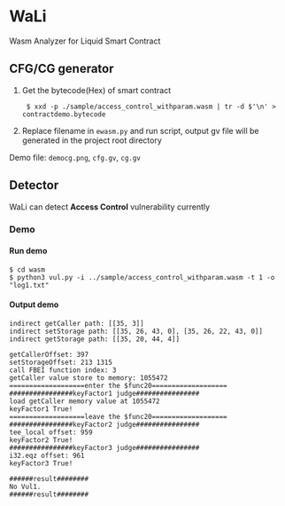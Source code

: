 # WaLi

Wasm Analyzer for Liquid Smart Contract

## CFG/CG generator
1. Get the bytecode(Hex) of smart contract
   ```shell
    $ xxd -p ./sample/access_control_withparam.wasm | tr -d $'\n' > contractdemo.bytecode
   ```
2. Replace filename in `ewasm.py` and run script, output gv file will be generated in the project root directory

Demo file: `democg.png`, `cfg.gv`, `cg.gv`

## Detector

WaLi can detect **Access Control** vulnerability currently

### Demo

#### Run demo
```shell
$ cd wasm
$ python3 vul.py -i ../sample/access_control_withparam.wasm -t 1 -o "log1.txt"
```

#### Output demo
```shell
indirect getCaller path: [[35, 3]]
indirect setStorage path: [[35, 26, 43, 0], [35, 26, 22, 43, 0]]
indirect getStorage path: [[35, 20, 44, 4]]

getCallerOffset: 397
setStorageOffset: 213 1315
call FBEI function index: 3
getCaller value store to memory: 1055472
===================enter the $func20===================
################keyFactor1 judge################
load getCaller memory value at 1055472
keyFactor1 True!
===================leave the $func20===================
################keyFactor2 judge################
tee_local offset: 959
keyFactor2 True!
################keyFactor3 judge################
i32.eqz offset: 961
keyFactor3 True!

######result########
No Vul1.
######result########
```